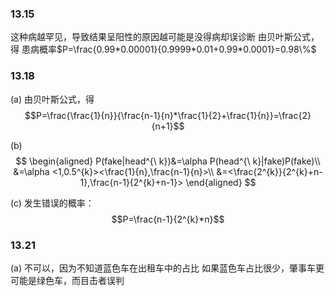 ### 13.15
这种病越罕见，导致结果呈阳性的原因越可能是没得病却误诊断
由贝叶斯公式，得
患病概率$P=\frac{0.99*0.00001}{0.9999*0.01+0.99*0.0001}=0.98\%$

### 13.18
(a)
由贝叶斯公式，得
$$P=\frac{\frac{1}{n}}{\frac{n-1}{n}*\frac{1}{2}+\frac{1}{n}}=\frac{2}{n+1}$$

(b)
$$
\begin{aligned}
P(fake|head^{\ k})&=\alpha P(head^{\ k}|fake)P(fake)\\
&=\alpha <1,0.5^{k}><\frac{1}{n},\frac{n-1}{n}>\\
&=<\frac{2^{k}}{2^{k}+n-1},\frac{n-1}{2^{k}+n-1}>
\end{aligned}
$$

(c)
发生错误的概率：
$$P=\frac{n-1}{2^{k}*n}$$

### 13.21
(a)
不可以，因为不知道蓝色车在出租车中的占比
如果蓝色车占比很少，肇事车更可能是绿色车，而目击者误判

